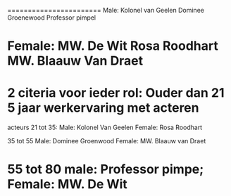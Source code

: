 =======================
Male:
Kolonel van Geelen
Dominee Groenewood
Professor pimpel

Female:
MW. De Wit
Rosa Roodhart
MW. Blaauw Van Draet
=======================
2 citeria voor ieder rol:
Ouder dan 21
5 jaar werkervaring met acteren
=======================
acteurs
21 tot 35:
Male:
Kolonel Van Geelen
Female:
Rosa Roodhart

35 tot 55
Male:
Dominee Groenwood
Female:
MW. Blaauw van Draet

55 tot 80
male:
Professor pimpe;
Female:
MW. De Wit
========================
